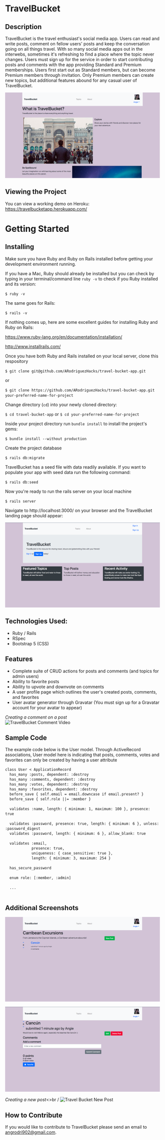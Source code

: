 # TravelBucket

## Description
TravelBucket is the travel enthusiast's social media app. Users can read and write posts, comment on fellow users' posts and keep the conversation going on all things travel. With so many social media apps out in the interwebs, sometimes it's refreshing to find a place where the topic never changes. Users must sign up for the service in order to start contributing posts and comments with the app providing Standard and Premium memberships. Users first start out as Standard members, but can become Premium members through invitation. Only Premium members can create new topics, but additional features abound for any casual user of TravelBucket.

![Travel Bucket About Page](app/assets/images/travelbucketabout.png)

## Viewing the Project

You can view a working demo on Heroku: https://travelbucketapp.herokuapp.com/

# Getting Started

## Installing

Make sure you have Ruby and Ruby on Rails installed before getting your development environment running.

If you have a Mac, Ruby should already be installed but you can check by typing in your terminal/command line `ruby -v` to check if you Ruby installed and its version:

`$ ruby -v`

The same goes for Rails:

`$ rails -v`

If nothing comes up, here are some excellent guides for installing Ruby and Ruby on Rails:

https://www.ruby-lang.org/en/documentation/installation/

http://www.installrails.com/

Once you have both Ruby and Rails installed on your local server, clone this respository

`$ git clone git@github.com/ARodriguezHacks/travel-bucket-app.git`

or

`$ git clone https://github.com/ARodriguezHacks/travel-bucket-app.git your-preferred-name-for-project`

Change directory (`cd`) into your newly cloned directory:

`$ cd travel-bucket-app` or `$ cd your-preferred-name-for-project`

Inside your project directory run `bundle install` to install the project's gems:

`$ bundle install --without production`

Create the project database

`$ rails db:migrate`

TravelBucket has a seed file with data readily available. If you want to populate your app with seed data run the following command:

`$ rails db:seed`

Now you're ready to run the rails server on your local machine

`$ rails server`

Navigate to http://localhost:3000/ on your browser and the TravelBucket landing page should appear:

![Travel Bucket Landing Page](app/assets/images/travelbucketlanding.png)

## Technologies Used:

* Ruby / Rails
* RSpec 
* Bootstrap 5 (CSS)

## Features

* Complete suite of CRUD actions for posts and comments (and topics for admin users)
* Ability to favorite posts
* Ability to upvote and downvote on comments
* A user profile page which outlines the user's created posts, comments, and favorites
* User avatar generator through Gravatar (You must sign up for a Gravatar account for your avatar to appear)

_Creating a comment on a post_<br />
![TravelBucket Comment Video](https://media.giphy.com/media/2uIlk7Mm7jcZhgrCm8/giphy.gif)

## Sample Code

The example code below is the User model. Through ActiveRecord associations, User model here is indicating that posts, comments, votes and favorites can only be created by having a user attribute

```
class User < ApplicationRecord
  has_many :posts, dependent: :destroy
  has_many :comments, dependent: :destroy
  has_many :votes, dependent: :destroy
  has_many :favorites, dependent: :destroy
  before_save { self.email = email.downcase if email.present? }
  before_save { self.role ||= :member }

  validates :name, length: { minimum: 1, maximum: 100 }, presence: true

  validates :password, presence: true, length: { minimum: 6 }, unless: :password_digest
  validates :password, length: { minimum: 6 }, allow_blank: true

  validates :email,
            presence: true,
            uniqueness: { case_sensitive: true },
            length: { minimum: 3, maximum: 254 }

  has_secure_password

  enum role: [:member, :admin]
  
  ...
  
```

## Additional Screenshots

![Travel Bucket Topic Page](app/assets/images/travelbuckettopic.png)

![Travel Bucket Post Page](app/assets/images/travelbucketpost.png)

_Creating a new post_<>br /
![Travel Bucket New Post](https://media.giphy.com/media/61Z6ss6cliGVXFg8QQ/giphy.gif)

## How to Contribute

If you would like to contribute to TravelBucket please send an email to angrodri902@gmail.com.
